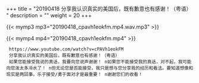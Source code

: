 +++
title = "20190418  分享我认识真实的美国后，既有歉意也有感谢！（粤语） "
description = ""
weight = 20
+++

{{< mymp3 mp3="20190418_cpavh1eokfm.mp4.wav.mp3" >}}

{{< mymp4 mp4="20190418_cpavh1eokfm.mp4" >}}

     https://www.youtube.com/watch?v=cPAVh1eokFM 
     分享我认识真实的美国后，既有歉意也有感谢！（粤语） 
     如果您能接受我说的真话，我要向您说声谢谢！ n如果您不能接受我的真话，对不起，我可能向您泼太多冷水了！ n但无论您是否能接受，我只是想与您分享我的经历和看法。要知道想像和现实是两回事，乐于接受/勇于面对才是最重要！ n谢谢您们的收看！ 
